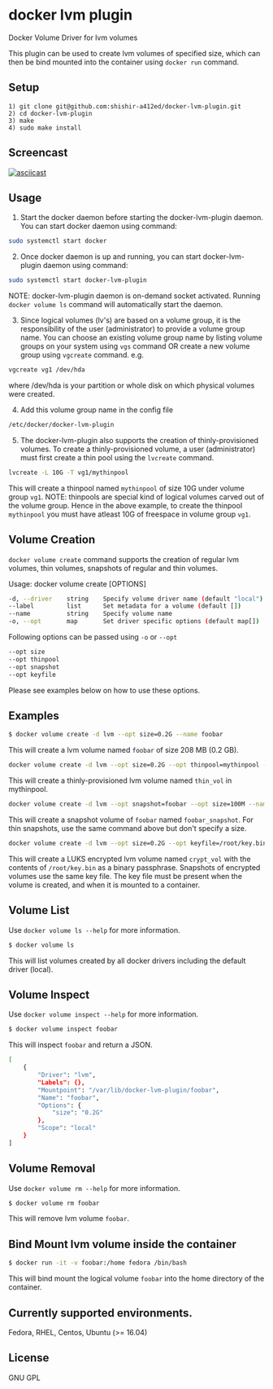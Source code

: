 # docker lvm plugin
Docker Volume Driver for lvm volumes

This plugin can be used to create lvm volumes of specified size, which can 
then be bind mounted into the container using `docker run` command.

## Setup

	1) git clone git@github.com:shishir-a412ed/docker-lvm-plugin.git
	2) cd docker-lvm-plugin
	3) make
	4) sudo make install

## Screencast
[![asciicast](https://asciinema.org/a/rG6Simvv8Tecd8TYyx8uu9qlP.png)](https://asciinema.org/a/rG6Simvv8Tecd8TYyx8uu9qlP)

## Usage

1) Start the docker daemon before starting the docker-lvm-plugin daemon.
   You can start docker daemon using command:
```bash
sudo systemctl start docker
```
2) Once docker daemon is up and running, you can start docker-lvm-plugin daemon
   using command:
```bash
sudo systemctl start docker-lvm-plugin
```
NOTE: docker-lvm-plugin daemon is on-demand socket activated. Running `docker volume ls` command
will automatically start the daemon.

3) Since logical volumes (lv's) are based on a volume group, it is the 
   responsibility of the user (administrator) to provide a volume group name.
   You can choose an existing volume group name by listing volume groups on 
   your system using `vgs` command OR create a new volume group using 
   `vgcreate` command.
   e.g. 
```bash
vgcreate vg1 /dev/hda 
```
   where /dev/hda is your partition or whole disk on which physical volumes 
   were created.

4) Add this volume group name in the config file 
```bash
/etc/docker/docker-lvm-plugin
```

5) The docker-lvm-plugin also supports the creation of thinly-provisioned volumes. To create a thinly-provisioned volume, a user (administrator) must first create a thin pool using the `lvcreate` command.
```bash
lvcreate -L 10G -T vg1/mythinpool
```
This will create a thinpool named `mythinpool` of size 10G under volume group `vg1`.
NOTE: thinpools are special kind of logical volumes carved out of the volume group.
Hence in the above example, to create the thinpool `mythinpool` you must have atleast 10G of freespace in volume group `vg1`. 

## Volume Creation
`docker volume create` command supports the creation of regular lvm volumes, thin volumes, snapshots of regular and thin volumes.

Usage: docker volume create [OPTIONS]
```bash
-d, --driver    string    Specify volume driver name (default "local")
--label         list      Set metadata for a volume (default [])
--name          string    Specify volume name
-o, --opt       map       Set driver specific options (default map[]) 
```
Following options can be passed using `-o` or `--opt`
```bash
--opt size
--opt thinpool
--opt snapshot
--opt keyfile
``` 
Please see examples below on how to use these options.

## Examples
```bash
$ docker volume create -d lvm --opt size=0.2G --name foobar
```
This will create a lvm volume named `foobar` of size 208 MB (0.2 GB).
```bash
docker volume create -d lvm --opt size=0.2G --opt thinpool=mythinpool --name thin_vol
```
This will create a thinly-provisioned lvm volume named `thin_vol` in mythinpool.
```bash
docker volume create -d lvm --opt snapshot=foobar --opt size=100M --name foobar_snapshot
```
This will create a snapshot volume of `foobar` named `foobar_snapshot`. For thin snapshots, use the same command above but don't specify a size.
```bash
docker volume create -d lvm --opt size=0.2G --opt keyfile=/root/key.bin --name crypt_vol
```
This will create a LUKS encrypted lvm volume named `crypt_vol` with the contents of `/root/key.bin` as a binary passphrase. Snapshots of encrypted volumes use the same key file. The key file must be present when the volume is created, and when it is mounted to a container.

## Volume List
Use `docker volume ls --help` for more information.

``` bash
$ docker volume ls
```
This will list volumes created by all docker drivers including the default driver (local).

## Volume Inspect
Use `docker volume inspect --help` for more information.

``` bash
$ docker volume inspect foobar
```
This will inspect `foobar` and return a JSON.
```bash
[
    {
        "Driver": "lvm",
        "Labels": {},
        "Mountpoint": "/var/lib/docker-lvm-plugin/foobar",
        "Name": "foobar",
        "Options": {
            "size": "0.2G"
        },
        "Scope": "local"
    }
]
```

## Volume Removal
Use `docker volume rm --help` for more information.
```bash
$ docker volume rm foobar
```
This will remove lvm volume `foobar`.

## Bind Mount lvm volume inside the container

```bash
$ docker run -it -v foobar:/home fedora /bin/bash
```
This will bind mount the logical volume `foobar` into the home directory of the container.

## Currently supported environments.
Fedora, RHEL, Centos, Ubuntu (>= 16.04)

## License
GNU GPL
